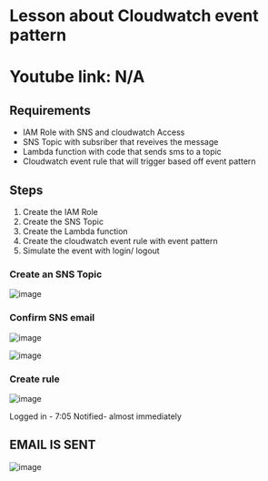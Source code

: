 # Lesson about Cloudwatch event pattern
# Youtube link: N/A

## Requirements
- IAM Role with SNS and cloudwatch Access 
- SNS Topic with subsriber that reveives the message
- Lambda function with code that sends sms to a topic
- Cloudwatch event rule that will trigger based off event pattern

## Steps
1) Create the IAM Role
2) Create the SNS Topic
3) Create the Lambda function
4) Create the cloudwatch event rule with event pattern
5) Simulate the event with login/ logout




### Create an SNS Topic
![image](https://user-images.githubusercontent.com/22568316/45520223-630b8480-b786-11e8-816e-66442c2a4db9.png)


### Confirm SNS email
![image](https://user-images.githubusercontent.com/22568316/45520198-3a838a80-b786-11e8-9c9b-6a9f14b4449c.png)
 
![image](https://user-images.githubusercontent.com/22568316/45520259-87676100-b786-11e8-9445-7db53b8d338d.png)


### Create rule
![image](https://user-images.githubusercontent.com/22568316/45520557-e679a580-b787-11e8-98f6-95fb7050b815.png)


Logged in - 7:05
Notified- almost immediately

## EMAIL IS SENT 
![image](https://user-images.githubusercontent.com/22568316/45521024-2e99c780-b78a-11e8-8393-2f5ad85ac9e2.png)
